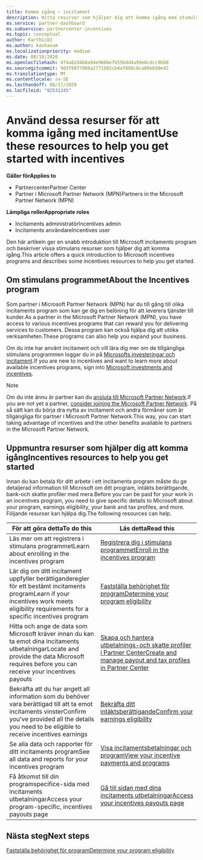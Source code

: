```yaml
---
title: Komma igång – incitament
description: Hitta resurser som hjälper dig att komma igång med stimulans åtgärder. Stegen omfattar att bekräfta att du uppfyller kraven för behörighet och att skicka information om bank, skatt och utbetalning.
ms.service: partner-dashboard
ms.subservice: partnercenter-incentives
ms.topic: conceptual
author: Karthic83
ms.author: kashanum
ms.localizationpriority: medium
ms.date: 08/10/2020
ms.openlocfilehash: 4f4a82d4b8a94e960befb55bdd4a99e0cdcc9bb0
ms.sourcegitcommit: 9d3f88f7008a2771b02cb4af860c6ca00eb50e42
ms.translationtype: MT
ms.contentlocale: sv-SE
ms.lasthandoff: 08/17/2020
ms.locfileid: "92531245"
---
```

# <a name="use-these-resources-to-help-you-get-started-with-incentives"></a><span data-ttu-id="7fc3f-104">Använd dessa resurser för att komma igång med incitament</span><span class="sxs-lookup"><span data-stu-id="7fc3f-104">Use these resources to help you get started with incentives</span></span>

<span data-ttu-id="7fc3f-105">**Gäller för**</span><span class="sxs-lookup"><span data-stu-id="7fc3f-105">**Applies to**</span></span>

- <span data-ttu-id="7fc3f-106">Partnercenter</span><span class="sxs-lookup"><span data-stu-id="7fc3f-106">Partner Center</span></span>
- <span data-ttu-id="7fc3f-107">Partner i Microsoft Partner Network (MPN)</span><span class="sxs-lookup"><span data-stu-id="7fc3f-107">Partners in the Microsoft Partner Network (MPN)</span></span>

<span data-ttu-id="7fc3f-108">**Lämpliga roller**</span><span class="sxs-lookup"><span data-stu-id="7fc3f-108">**Appropriate roles**</span></span>

- <span data-ttu-id="7fc3f-109">Incitaments administratör</span><span class="sxs-lookup"><span data-stu-id="7fc3f-109">Incentives admin</span></span>
- <span data-ttu-id="7fc3f-110">Incitaments användare</span><span class="sxs-lookup"><span data-stu-id="7fc3f-110">Incentives user</span></span>

<span data-ttu-id="7fc3f-111">Den här artikeln ger en snabb introduktion till Microsoft incitaments program och beskriver vissa stimulans resurser som hjälper dig att komma igång.</span><span class="sxs-lookup"><span data-stu-id="7fc3f-111">This article offers a quick introduction to Microsoft incentives programs and describes some incentives resources to help you get started.</span></span>

## <a name="about-the-incentives-program"></a><span data-ttu-id="7fc3f-112">Om stimulans programmet</span><span class="sxs-lookup"><span data-stu-id="7fc3f-112">About the Incentives program</span></span>

<span data-ttu-id="7fc3f-113">Som partner i Microsoft Partner Network (MPN) har du till gång till olika incitaments program som kan ge dig en belöning för att leverera tjänster till kunder.</span><span class="sxs-lookup"><span data-stu-id="7fc3f-113">As a partner in the Microsoft Partner Network (MPN), you have access to various incentives programs that can reward you for delivering services to customers.</span></span> <span data-ttu-id="7fc3f-114">Dessa program kan också hjälpa dig att utöka verksamheten.</span><span class="sxs-lookup"><span data-stu-id="7fc3f-114">These programs can also help you expand your business.</span></span>

<span data-ttu-id="7fc3f-115">Om du inte har använt incitament och vill lära dig mer om de tillgängliga stimulans programmen loggar du in på [Microsofts investeringar och incitament](https://partner.microsoft.com/membership/partner-incentives).</span><span class="sxs-lookup"><span data-stu-id="7fc3f-115">If you are new to incentives and want to learn more about available incentives programs, sign into [Microsoft investments and incentives](https://partner.microsoft.com/membership/partner-incentives).</span></span>

> [!NOTE]
> <span data-ttu-id="7fc3f-116">Om du inte ännu är partner kan du [ansluta till Microsoft Partner Network](https://partner.microsoft.com/membership).</span><span class="sxs-lookup"><span data-stu-id="7fc3f-116">If you are not yet a partner, [consider joining the Microsoft Partner Network](https://partner.microsoft.com/membership).</span></span> <span data-ttu-id="7fc3f-117">På så sätt kan du börja dra nytta av incitament och andra förmåner som är tillgängliga för partner i Microsoft Partner Network.</span><span class="sxs-lookup"><span data-stu-id="7fc3f-117">This way, you can start taking advantage of incentives and the other benefits available to partners in the Microsoft Partner Network.</span></span>  

## <a name="incentives-resources-to-help-you-get-started"></a><span data-ttu-id="7fc3f-118">Uppmuntra resurser som hjälper dig att komma igång</span><span class="sxs-lookup"><span data-stu-id="7fc3f-118">Incentives resources to help you get started</span></span>

<span data-ttu-id="7fc3f-119">Innan du kan betala för ditt arbete i ett incitaments program måste du ge detaljerad information till Microsoft om ditt program, intäkts berättigande, bank-och skatte profiler med mera.</span><span class="sxs-lookup"><span data-stu-id="7fc3f-119">Before you can be paid for your work in an incentives program, you need to give specific details to Microsoft about your program, earnings eligibility, your bank and tax profiles, and more.</span></span> <span data-ttu-id="7fc3f-120">Följande resurser kan hjälpa dig.</span><span class="sxs-lookup"><span data-stu-id="7fc3f-120">The following resources can help.</span></span>

|  <span data-ttu-id="7fc3f-121">**För att göra detta**</span><span class="sxs-lookup"><span data-stu-id="7fc3f-121">**To do this**</span></span>  |  <span data-ttu-id="7fc3f-122">**Läs detta**</span><span class="sxs-lookup"><span data-stu-id="7fc3f-122">**Read this**</span></span>  |
|--------------|-----------|
| <span data-ttu-id="7fc3f-123">Läs mer om att registrera i stimulans programmet</span><span class="sxs-lookup"><span data-stu-id="7fc3f-123">Learn about enrolling in the incentives program</span></span> | [<span data-ttu-id="7fc3f-124">Registrera dig i stimulans programmet</span><span class="sxs-lookup"><span data-stu-id="7fc3f-124">Enroll in the incentives program</span></span>](incentives-enroll.md)  |
| <span data-ttu-id="7fc3f-125">Lär dig om ditt incitament uppfyller berättiganderegler för ett bestämt incitaments program</span><span class="sxs-lookup"><span data-stu-id="7fc3f-125">Learn if your incentives work meets eligibility requirements for a specific incentives program</span></span> | [<span data-ttu-id="7fc3f-126">Fastställa behörighet för program</span><span class="sxs-lookup"><span data-stu-id="7fc3f-126">Determine your program eligibility</span></span>](incentives-determined-your-program-eligibility.md)  |
| <span data-ttu-id="7fc3f-127">Hitta och ange de data som Microsoft kräver innan du kan ta emot dina incitaments utbetalningar</span><span class="sxs-lookup"><span data-stu-id="7fc3f-127">Locate and provide the data Microsoft requires before you can receive your incentives payouts</span></span> | [<span data-ttu-id="7fc3f-128">Skapa och hantera utbetalnings-och skatte profiler i Partner Center</span><span class="sxs-lookup"><span data-stu-id="7fc3f-128">Create and manage payout and tax profiles in Partner Center</span></span>](incentives-create-and-manage-your-payout-and-tax-profiles.md)  |
| <span data-ttu-id="7fc3f-129">Bekräfta att du har angett all information som du behöver vara berättigad till att ta emot incitaments vinster</span><span class="sxs-lookup"><span data-stu-id="7fc3f-129">Confirm you’ve provided all the details you need to be eligible to receive incentives earnings</span></span> | [<span data-ttu-id="7fc3f-130">Bekräfta ditt intäktsberättigande</span><span class="sxs-lookup"><span data-stu-id="7fc3f-130">Confirm your earnings eligibility</span></span>](incentives-confirm-your-earnings-eligibility.md)  |
| <span data-ttu-id="7fc3f-131">Se alla data och rapporter för ditt incitaments program</span><span class="sxs-lookup"><span data-stu-id="7fc3f-131">See all data and reports for your incentives program</span></span> | [<span data-ttu-id="7fc3f-132">Visa incitamentsbetalningar och program</span><span class="sxs-lookup"><span data-stu-id="7fc3f-132">View your incentive payments and programs</span></span>](understand-incentive-payouts.md)  |
| <span data-ttu-id="7fc3f-133">Få åtkomst till din programspecifice-sida med incitaments utbetalningar</span><span class="sxs-lookup"><span data-stu-id="7fc3f-133">Access your program-specific, incentives payouts page</span></span> | [<span data-ttu-id="7fc3f-134">Gå till sidan med dina incitaments utbetalningar</span><span class="sxs-lookup"><span data-stu-id="7fc3f-134">Access your incentives payouts page</span></span>](incentives-unified-user-guide.md)  |

## <a name="next-steps"></a><span data-ttu-id="7fc3f-135">Nästa steg</span><span class="sxs-lookup"><span data-stu-id="7fc3f-135">Next steps</span></span>

[<span data-ttu-id="7fc3f-136">Fastställa behörighet för program</span><span class="sxs-lookup"><span data-stu-id="7fc3f-136">Determine your program eligibility</span></span>](incentives-determined-your-program-eligibility.md)